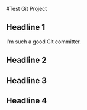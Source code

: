 #Test Git Project

## Headline 1

I'm such a good Git committer.

## Headline 2

## Headline 3

## Headline 4